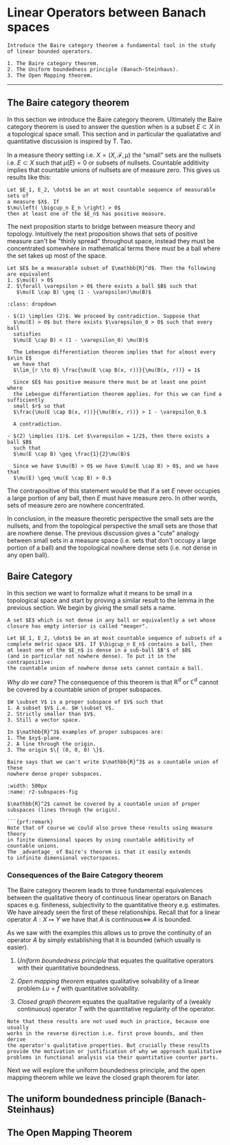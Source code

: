 # Linear Operators between Banach spaces


```{prf:learning-objectives}
Introduce the Baire category theorem a fundamental tool in the study of linear bounded operators.

1. The Baire category theorem.
2. The Uniform boundedness principle (Banach-Steinhaus).
3. The Open Mapping theorem.
```

---

## The Baire category theorem

In this section we introduce the Baire category theorem. Ultimately the
Baire category theorem is used to answer the question when is a subset $E \subset X$
in a topological space small. This section and in particular the qualiatative and
quantitative discussion is inspired by T. Tao.

In a measure theory setting i.e. $X = (X, \mathcal{F}, \mu)$ the "small"
sets are the nullsets i.e. $E \subset X$ such that $\mu(E) = 0$ or subsets
of nullsets. Countable additivity implies that countable unions of nullsets
are of measure zero. This gives us results like this:

```{prf:lemma}
Let $E_1, E_2, \dots$ be an at most countable sequence of measurable sets of
a measure $X$. If
$\mu\left( \bigcup_n E_n \right) > 0$
then at least one of the $E_n$ has positive measure.
```

The next proposition starts to bridge between measure theory and topology. Intuitively
the next proposition shows that sets of positive measure can't be "thinly spread" throughout
space, instead they must be concentrated somewhere in mathematical terms there must be a
ball where the set takes up most of the space.

```{prf:proposition}
Let $E$ be a measurable subset of $\mathbb{R}^d$. Then the following are equivalent
1. $\mu(E) > 0$
2. $\forall \varepsilon > 0$ there exists a ball $B$ such that
   $\mu(E \cap B) \geq (1 - \varepsilon)\mu(B)$
```

```{prf:proof}
:class: dropdown

- $(1) \implies (2)$. We proceed by contradiction. Suppose that
  $\mu(E) > 0$ but there exists $\varepsilon_0 > 0$ such that every ball
  satisfies
  $\mu(E \cap B) < (1 - \varepsilon_0) \mu(B)$

  The Lebesgue differentiation theorem implies that for almost every $x\in E$
  we have that
  $\lim_{r \to 0} \frac{\mu(E \cap B(x, r))}{\mu(B(x, r))} = 1$

  Since $E$ has positive measure there must be at least one point where
  the Lebesgue differentiation theorem applies. For this we can find a sufficiently
  small $r$ so that
  $\frac{\mu(E \cap B(x, r))}{\mu(B(x, r))} > 1 - \varepsilon_0.$

  A contradiction.

- $(2) \implies (1)$. Let $\varepsilon = 1/2$, then there exists a ball $B$
  such that
  $\mu(E \cap B) \geq \frac{1}{2}\mu(B)$

  Since we have $\mu(B) > 0$ we have $\mu(E \cap B) > 0$, and we have that
  $\mu(E) \geq \mu(E \cap B) > 0.$
```

The contrapositive of this statement would be that if a set $E$ never
occupies a large portion of any ball, then $E$ must have measure zero.
In other words, sets of measure zero are nowhere concentrated.

In conclusion, in the measure theoretic perspective the small sets are the nullsets,
and from the topological perspective the small sets are those that are nowhere
dense. The previous discussion gives a "cute" analogy between small sets in a measure
space (i.e. sets that don't occupy a large portion of a ball) and the topological
nowhere dense sets (i.e. not dense in any open ball).

## Baire Category

In this section we want to formalize what it means to be small in a topological space
and start by proving a similar result to the lemma in the previous section.
We begin by giving the small sets a name.

```{prf:definition}
A set $E$ which is not dense in any ball or equivalently a set whose
closure has empty interior is called "meager".
```

```{prf:theorem}
Let $E_1, E_2, \dots$ be an at most countable sequence of subsets of a
complete metric space $X$. If $\bigcup_n E_n$ contains a ball, then
at least one of the $E_n$ is dense in a sub-ball $B'$ of $B$
(and in particular not nowhere dense). To put it in the contrapositive:
the countable union of nowhere dense sets cannot contain a ball.
```

_Why do we care?_ The consequence of this theorem is that
$\mathbb{R}^d$ or $\mathbb{C}^d$ cannot be covered by a countable union of
proper subspaces.

```{prf:definition}
$W \subset V$ is a proper subspace of $V$ such that
1. A subset $V$ i.e. $W \subset V$.
2. Strictly smaller than $V$.
3. Still a vector space.
```

```{prf:example}
In $\mathbb{R}^3$ examples of proper subspaces are:
1. The $xy$-plane.
2. A line through the origin.
3. The origin $\{ (0, 0, 0) \}$.

Baire says that we can't write $\mathbb{R}^3$ as a countable union of these
nowhere dense proper subspaces.
```

```{figure} img/r2_subspaces.svg
:width: 500px
:name: r2-subspaces-fig

$\mathbb{R}^2$ cannot be covered by a countable union of proper subspaces (lines through the origin).

```{prf:remark}
Note that of course we could also prove these results using measure theory
in finite dimensional spaces by using countable additivity of countable unions.
The _advantage_ of Baire's theorem is that it easily extends
to infinite dimensional vectorspaces.
```

### Consequences of the Baire Category theorem

The Baire category theorem leads to three fundamental equivalences between the
qualitative theory of continuous linear operators on Banach spaces e.g.
finiteness, subjectivity to the quantitative theory e.g. estimates.
We have already seen the first of these relationships.
Recall that for a linear operator $A : X \mapsto Y$ we have that
$A\ \mathrm{is\ continuous} \iff\ A\ \mathrm{is\ bounded}.$

As we saw with the examples this allows us to prove the continuity of an operator
$A$ by simply establishing that it is bounded (which usually is easier).

1. _Uniform boundedness principle_ that equates the qualitative
   operators with their quantitative boundedness.

2. _Open mapping theorem_ equates qualitative solvability
   of a linear problem $Lu = f$ with quantitative solvability.

3. _Closed graph theorem_ equates the qualitative regularity
   of a (weakly continuous) operator $T$ with the quantitative regularity of
   the operator.

```{prf:remark}
Note that these results are not used much in practice, because one usually
works in the reverse direction i.e. first prove bounds, and then derive
the operator's qualitative properties. But crucially these results
provide the motivation or justification of why we approach qualitative
problems in functional analysis via their quantitative counter parts.
```

Next we will explore the uniform boundedness principle, and the open
mapping theorem while we leave the closed graph theorem for later.


## The uniform boundedness principle (Banach-Steinhaus)


## The Open Mapping Theorem


